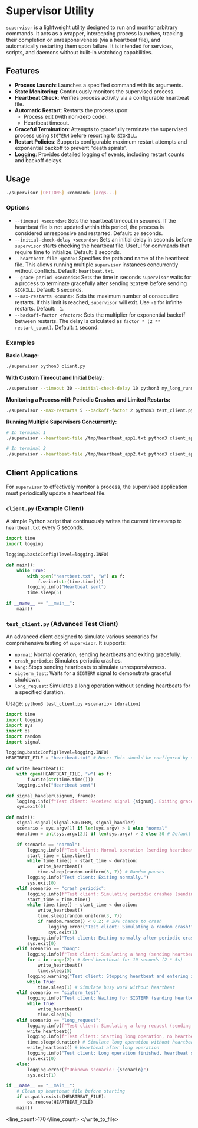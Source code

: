 # Supervisor Utility

`supervisor` is a lightweight utility designed to run and monitor arbitrary commands. It acts as a wrapper, intercepting process launches, tracking their completion or unresponsiveness (via a heartbeat file), and automatically restarting them upon failure. It is intended for services, scripts, and daemons without built-in watchdog capabilities.

## Features

*   **Process Launch**: Launches a specified command with its arguments.
*   **State Monitoring**: Continuously monitors the supervised process.
*   **Heartbeat Check**: Verifies process activity via a configurable heartbeat file.
*   **Automatic Restart**: Restarts the process upon:
    *   Process exit (with non-zero code).
    *   Heartbeat timeout.
*   **Graceful Termination**: Attempts to gracefully terminate the supervised process using `SIGTERM` before resorting to `SIGKILL`.
*   **Restart Policies**: Supports configurable maximum restart attempts and exponential backoff to prevent "death spirals".
*   **Logging**: Provides detailed logging of events, including restart counts and backoff delays.

## Usage

```bash
./supervisor [OPTIONS] <command> [args...]
```

### Options

*   `--timeout <seconds>`: Sets the heartbeat timeout in seconds. If the heartbeat file is not updated within this period, the process is considered unresponsive and restarted. Default: `20` seconds.
*   `--initial-check-delay <seconds>`: Sets an initial delay in seconds before `supervisor` starts checking the heartbeat file. Useful for commands that require time to initialize. Default: `0` seconds.
*   `--heartbeat-file <path>`: Specifies the path and name of the heartbeat file. This allows running multiple `supervisor` instances concurrently without conflicts. Default: `heartbeat.txt`.
*   `--grace-period <seconds>`: Sets the time in seconds `supervisor` waits for a process to terminate gracefully after sending `SIGTERM` before sending `SIGKILL`. Default: `5` seconds.
*   `--max-restarts <count>`: Sets the maximum number of consecutive restarts. If this limit is reached, `supervisor` will exit. Use `-1` for infinite restarts. Default: `-1`.
*   `--backoff-factor <factor>`: Sets the multiplier for exponential backoff between restarts. The delay is calculated as `factor * (2 ** restart_count)`. Default: `1` second.

### Examples

**Basic Usage:**
```bash
./supervisor python3 client.py
```

**With Custom Timeout and Initial Delay:**
```bash
./supervisor --timeout 30 --initial-check-delay 10 python3 my_long_running_script.py
```

**Monitoring a Process with Periodic Crashes and Limited Restarts:**
```bash
./supervisor --max-restarts 5 --backoff-factor 2 python3 test_client.py crash_periodic 60
```

**Running Multiple Supervisors Concurrently:**
```bash
# In terminal 1
./supervisor --heartbeat-file /tmp/heartbeat_app1.txt python3 client_app1.py

# In terminal 2
./supervisor --heartbeat-file /tmp/heartbeat_app2.txt python3 client_app2.py
```

## Client Applications

For `supervisor` to effectively monitor a process, the supervised application must periodically update a heartbeat file.

### `client.py` (Example Client)

A simple Python script that continuously writes the current timestamp to `heartbeat.txt` every 5 seconds.

```python
import time
import logging

logging.basicConfig(level=logging.INFO)

def main():
    while True:
        with open("heartbeat.txt", "w") as f:
            f.write(str(time.time()))
        logging.info("Heartbeat sent")
        time.sleep(5)

if __name__ == "__main__":
    main()
```

### `test_client.py` (Advanced Test Client)

An advanced client designed to simulate various scenarios for comprehensive testing of `supervisor`. It supports:
*   `normal`: Normal operation, sending heartbeats and exiting gracefully.
*   `crash_periodic`: Simulates periodic crashes.
*   `hang`: Stops sending heartbeats to simulate unresponsiveness.
*   `sigterm_test`: Waits for a `SIGTERM` signal to demonstrate graceful shutdown.
*   `long_request`: Simulates a long operation without sending heartbeats for a specified duration.

Usage: `python3 test_client.py <scenario> [duration]`

```python
import time
import logging
import sys
import os
import random
import signal

logging.basicConfig(level=logging.INFO)
HEARTBEAT_FILE = "heartbeat.txt" # Note: This should be configured by supervisor via CLI arg or env var in real use

def write_heartbeat():
    with open(HEARTBEAT_FILE, "w") as f:
        f.write(str(time.time()))
    logging.info("Heartbeat sent")

def signal_handler(signum, frame):
    logging.info(f"Test client: Received signal {signum}. Exiting gracefully.")
    sys.exit(0)

def main():
    signal.signal(signal.SIGTERM, signal_handler)
    scenario = sys.argv[1] if len(sys.argv) > 1 else "normal"
    duration = int(sys.argv[2]) if len(sys.argv) > 2 else 30 # Default duration for some scenarios

    if scenario == "normal":
        logging.info(f"Test client: Normal operation (sending heartbeat for {duration} seconds)")
        start_time = time.time()
        while time.time() - start_time < duration:
            write_heartbeat()
            time.sleep(random.uniform(3, 7)) # Random pauses
        logging.info("Test client: Exiting normally.")
        sys.exit(0)
    elif scenario == "crash_periodic":
        logging.info(f"Test client: Simulating periodic crashes (sending heartbeat for {duration} seconds)")
        start_time = time.time()
        while time.time() - start_time < duration:
            write_heartbeat()
            time.sleep(random.uniform(3, 7))
            if random.random() < 0.2: # 20% chance to crash
                logging.error("Test client: Simulating a random crash!")
                sys.exit(1)
        logging.info("Test client: Exiting normally after periodic crashes.")
        sys.exit(0)
    elif scenario == "hang":
        logging.info(f"Test client: Simulating a hang (sending heartbeat for 10 seconds, then stopping heartbeat and looping)")
        for i in range(2): # Send heartbeat for 10 seconds (2 * 5s)
            write_heartbeat()
            time.sleep(5)
        logging.warning("Test client: Stopping heartbeat and entering infinite loop. Supervisor should detect timeout.")
        while True:
            time.sleep(1) # Simulate busy work without heartbeat
    elif scenario == "sigterm_test":
        logging.info("Test client: Waiting for SIGTERM (sending heartbeat)")
        while True:
            write_heartbeat()
            time.sleep(5)
    elif scenario == "long_request":
        logging.info(f"Test client: Simulating a long request (sending heartbeat, then pausing for {duration}s without heartbeat)")
        write_heartbeat()
        logging.info(f"Test client: Starting long operation, no heartbeat for {duration} seconds.")
        time.sleep(duration) # Simulate long operation without heartbeat
        write_heartbeat() # Heartbeat after long operation
        logging.info("Test client: Long operation finished, heartbeat sent. Exiting.")
        sys.exit(0)
    else:
        logging.error(f"Unknown scenario: {scenario}")
        sys.exit(1)

if __name__ == "__main__":
    # Clean up heartbeat file before starting
    if os.path.exists(HEARTBEAT_FILE):
        os.remove(HEARTBEAT_FILE)
    main()
```
<line_count>170</line_count>
</write_to_file>